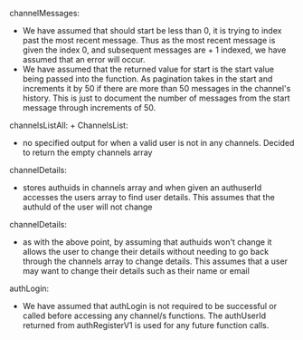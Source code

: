 channelMessages:
- We have assumed that should start be less than 0, it is trying to index past the most recent message. Thus as the most recent message is given the index 0, and subsequent messages are + 1 indexed, we have assumed that an error will occur.
- We have assumed that the returned value for start is the start value being passed into the function. As pagination takes in the start and increments it by 50 if there are more than 50 messages in the channel's history. This is just to document the number of messages from the start message through increments of 50.

channelsListAll: + ChannelsList:
- no specified output for when a valid user is not in any channels. Decided to return the empty channels array

channelDetails:
- stores authuids in channels array and when given an authuserId accesses the users array to find user details. This assumes that the authuId of the user will not change

channelDetails:
- as with the above point, by assuming that authuids won't change it allows the user to change their details without needing to go back through the channels array to change details. This assumes that a user may want to change their details such as their name or email

authLogin:
- We have assumed that authLogin is not required to be successful or called before accessing any channel/s functions. The authUserId returned from authRegisterV1 is used for any future function calls.